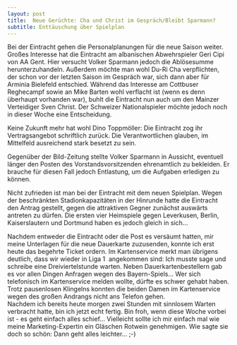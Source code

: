 ```yaml
---
layout: post
title:  Neue Gerüchte: Cha und Christ im Gespräch/Bleibt Sparmann?
subtitle: Enttäuschung über Spielplan
---
```


Bei der Eintracht gehen die Personalplanungen für die neue Saison weiter. Großes Interesse hat die Eintracht am albanischen Abwehrspieler Geri Cipi von AA Gent. Hier versucht Volker Sparmann jedoch die Ablösesumme herunterzuhandeln. Außerdem möchte man wohl Du-Ri Cha verpflichten, der schon vor der letzten Saison im Gespräch war, sich dann aber für Arminia Bielefeld entschied. Während das Interesse am Cottbuser Reghecampf sowie an Mike Barten wohl verflacht ist (wenn es denn überhaupt vorhanden war), buhlt die Eintracht nun auch um den Mainzer Verteidiger Sven Christ. Der Schweizer Nationalspieler möchte jedoch noch in dieser Woche eine Entscheidung.

Keine Zukunft mehr hat wohl Dino Toppmöller: Die Eintracht zog ihr Vertragsangebot schriftlich zurück. Die Verantwortlichen glauben, im Mittelfeld ausreichend stark besetzt zu sein.

Gegenüber der Bild-Zeitung stellte Volker Sparmann in Aussicht, eventuell länger den Posten des Vorstandsvorsitzenden ehrenamtlich zu bekleiden. Er brauche für diesen Fall jedoch Entlastung, um die Aufgaben erledigen zu können.

Nicht zufrieden ist man bei der Eintracht mit dem neuen Spielplan. Wegen der beschränkten Stadionkapazitäten in der Hinrunde hatte die Eintracht den Antrag gestellt, gegen die attraktiven Gegner zunächst auswärts antreten zu dürfen. Die ersten vier Heimspiele gegen Leverkusen, Berlin, Kaiserslautern und Dortmund haben es jedoch gleich in sich...

Nachdem entweder die Eintracht oder die Post es versäumt hatten, mir meine Unterlagen für die neue Dauerkarte zuzusenden, konnte ich erst heute das begehrte Ticket ordern. Im Kartenservice merkt man übrigens deutlich, dass wir wieder in Liga 1  angekommen sind: Ich musste sage und schreibe eine Dreiviertelstunde warten. Neben Dauerkartenbestellern gab es vor allen Dingen Anfragen wegen des Bayern-Spiels... Wer sich telefonisch im Kartenservice melden wollte, dürfte es schwer gehabt haben. Trotz pausenlosen Klingelns konnten die beiden Damen im Kartenservice wegen des großen Andrangs nicht ans Telefon gehen.  
Nachdem ich bereits heute morgen zwei Stunden mit sinnlosem Warten verbracht hatte, bin ich jetzt echt fertig. Bin froh, wenn diese Woche vorbei ist - es geht einfach alles schief... Vielleicht sollte ich mir einfach mal wie meine Marketing-Expertin ein Gläschen Rotwein genehmigen. Wie sagte sie doch so schön: Dann geht alles leichter... ;-)
